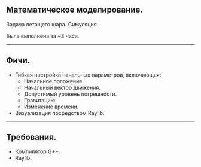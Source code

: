 ## Математическое моделирование.
Задача летащего шара.
Симуляция.

Была выполнена за ~3 часа.

---

## Фичи.
* Гибкая настройка начальных параметров, включающая:
    * Начальное положение.
    * Начальный вектор движения.
    * Допустимый уровень погрешности.
    * Гравитацию.
    * Изменение времени.
* Визуализация посредством Raylib.

---

## Требования.
* Компилятор G++.
* Raylib.
